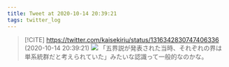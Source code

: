 ```yaml
---
title: Tweet at 2020-10-14 20:39:21
tags: twitter_log
---
```


> [!CITE] https://twitter.com/kaisekiriu/status/1316342830747406336 (2020-10-14 20:39:21)
> ![](https://twitter.com/kaisekiriu/status/1316342830747406336)
> 「五界説が発表された当時、それぞれの界は単系統群だと考えられていた」みたいな認識って一般的なのかな。
